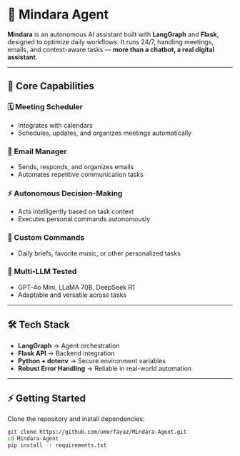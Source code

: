 # 🤖 Mindara Agent

**Mindara** is an autonomous AI assistant built with **LangGraph** and **Flask**, designed to optimize daily workflows. It runs 24/7, handling meetings, emails, and context-aware tasks — **more than a chatbot, a real digital assistant**.

---

## 🧩 Core Capabilities

### 🗓️ Meeting Scheduler
- Integrates with calendars  
- Schedules, updates, and organizes meetings automatically  

### 📧 Email Manager
- Sends, responds, and organizes emails  
- Automates repetitive communication tasks  

### ⚡ Autonomous Decision-Making
- Acts intelligently based on task context  
- Executes personal commands autonomously  

### 🎵 Custom Commands
- Daily briefs, favorite music, or other personalized tasks  

### 🔄 Multi-LLM Tested
- GPT-4o Mini, LLaMA 70B, DeepSeek R1  
- Adaptable and versatile across tasks  

---

## 🛠 Tech Stack

- **LangGraph** → Agent orchestration  
- **Flask API** → Backend integration  
- **Python + dotenv** → Secure environment variables  
- **Robust Error Handling** → Reliable in real-world automation  

---

## ⚡ Getting Started

Clone the repository and install dependencies:

```bash
git clone https://github.com/umerfayaz/Mindara-Agent.git
cd Mindara-Agent
pip install -r requirements.txt

